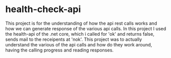 # health-check-api
This project is for the understanding of how the api rest calls works and how we can generate response of the various api calls.
In this project I used the health-api of the .net core, which i called for 'ok' and returns false, sends mail to the receipents at 'nok'.
This project was to actually understand the various of the api calls and how do they work around, having the calling progress and reading responses.
